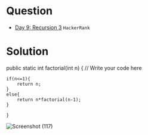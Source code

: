 # Question
- [Day 9: Recursion 3](https://www.hackerrank.com/challenges/30-recursion/problem) `HackerRank`


# Solution

 public static int factorial(int n) {
    // Write your code here
    
    if(n<=1){
        return n;
    }
    else{
        return n*factorial(n-1);
    }

    }
    
    
    
    

![Screenshot (117)](https://user-images.githubusercontent.com/66193463/134555858-b92bedb4-cd96-42db-b8c3-ff98dcf41f3e.png)
